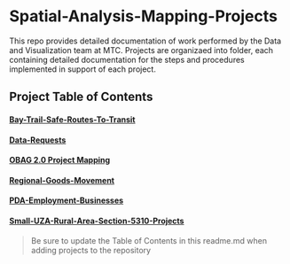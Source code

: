 # Spatial-Analysis-Mapping-Projects
This repo provides detailed documentation of work performed by the Data and Visualization team at MTC.  Projects are organizaed into folder, each containing detailed documentation for the steps and procedures implemented in support of each project.

## Project Table of Contents

#### [Bay-Trail-Safe-Routes-To-Transit](Bay-Trail-Safe-Routes-To-Transit)  

#### [Data-Requests](https://github.com/BayAreaMetro/Spatial-Analysis-Mapping-Projects/tree/master/Data-Requests) 

#### [OBAG 2.0 Project Mapping](https://github.com/BayAreaMetro/Spatial-Analysis-Mapping-Projects/tree/master/OBAG-2-Project-Mapping) 

#### [Regional-Goods-Movement](https://github.com/BayAreaMetro/Spatial-Analysis-Mapping-Projects/tree/master/Regional-Goods-Movement)

#### [PDA-Employment-Businesses](https://github.com/BayAreaMetro/Spatial-Analysis-Mapping-Projects/tree/master/PDA-Employment-Businesses)  

#### [Small-UZA-Rural-Area-Section-5310-Projects](https://github.com/BayAreaMetro/Spatial-Analysis-Mapping-Projects/tree/master/Small-UZA-Rural-Area-Section-5310-Projects)  
  
  
  
  
  
> Be sure to update the Table of Contents in this readme.md when adding projects to the repository
